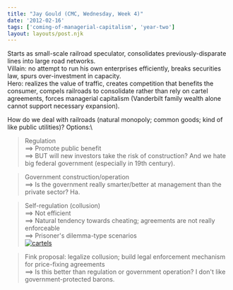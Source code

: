 ```yaml
---
title: "Jay Gould (CMC, Wednesday, Week 4)"
date: '2012-02-16'
tags: ['coming-of-managerial-capitalism', 'year-two']
layout: layouts/post.njk
---
```


Starts as small-scale railroad speculator, consolidates previously-disparate lines into large road networks.\
Villain: no attempt to run his own enterprises efficiently, breaks securities law, spurs over-investment in capacity.\
Hero: realizes the value of traffic, creates competition that benefits the consumer, compels railroads to consolidate rather than rely on cartel agreements, forces managerial capitalism (Vanderbilt family wealth alone cannot support necessary expansion).

How do we deal with railroads (natural monopoly; common goods; kind of like public utilities)? Options:\
> Regulation\
==> Promote public benefit\
==> BUT will new investors take the risk of construction? And we hate big federal government (especially in 19th century).

> Government construction/operation\
==> Is the government really smarter/better at management than the private sector? Ha.

> Self-regulation (collusion)\
==> Not efficient\
==> Natural tendency towards cheating; agreements are not really enforceable\
==> Prisoner's dilemma-type scenarios\
[![](../../img/cartels.jpg "cartels")](../../img/cartels.jpg)

> Fink proposal: legalize collusion; build legal enforcement mechanism for price-fixing agreements\
==> Is this better than regulation or government operation? I don't like government-protected barons.
